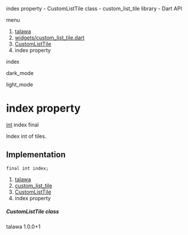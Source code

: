 




index property - CustomListTile class - custom\_list\_tile library - Dart API







menu

1. [talawa](../../index.html)
2. [widgets/custom\_list\_tile.dart](../../file-___home_harshil_Desktop_open-source_palisadoes_talawa_lib_widgets_custom_list_tile/)
3. [CustomListTile](../../file-___home_harshil_Desktop_open-source_palisadoes_talawa_lib_widgets_custom_list_tile/CustomListTile-class.html)
4. index property

index


dark\_mode

light\_mode




# index property


[int](https://api.flutter.dev/flutter/dart-core/int-class.html)
index
final

Index int of tiles.


## Implementation

```
final int index;
```

 


1. [talawa](../../index.html)
2. [custom\_list\_tile](../../file-___home_harshil_Desktop_open-source_palisadoes_talawa_lib_widgets_custom_list_tile/)
3. [CustomListTile](../../file-___home_harshil_Desktop_open-source_palisadoes_talawa_lib_widgets_custom_list_tile/CustomListTile-class.html)
4. index property

##### CustomListTile class





talawa
1.0.0+1






